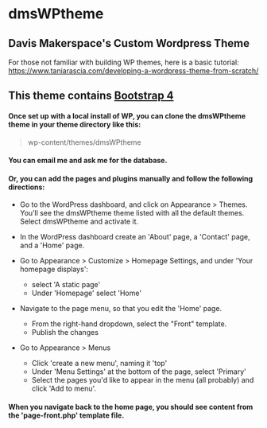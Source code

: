 
# dmsWPtheme 
## Davis Makerspace's Custom Wordpress Theme

For those not familiar with building WP themes, here is a basic tutorial:
https://www.taniarascia.com/developing-a-wordpress-theme-from-scratch/

## This theme contains <a href="https://getbootstrap.com/docs/4.0/getting-started/contents/">Bootstrap 4</a>

#### Once set up with a local install of WP, you can clone the dmsWPtheme theme in your theme directory like this:
> wp-content/themes/dmsWPtheme

#### You can email me and ask me for the database.

#### Or, you can add the pages and plugins manually and follow the following directions:

* Go to the WordPress dashboard, and click on Appearance > Themes. You’ll see the dmsWPtheme theme listed with all the default themes. Select dmsWPtheme and activate it.

* In the WordPress dashboard create an 'About' page, a 'Contact' page, and a 'Home' page.

* Go to Appearance > Customize > Homepage Settings, and under 'Your homepage displays':
  * select 'A static page'
  * Under 'Homepage' select 'Home'

* Navigate to the page menu, so that you edit the 'Home' page.
  * From the right-hand dropdown, select the "Front" template.
  * Publish the changes

* Go to Appearance > Menus
  * Click 'create a new menu', naming it 'top'
  * Under 'Menu Settings' at the bottom of the page, select 'Primary'
  * Select the pages you'd like to appear in the menu (all probably) and click 'Add to menu'.


#### When you navigate back to the home page, you should see content from the 'page-front.php' template file.  
